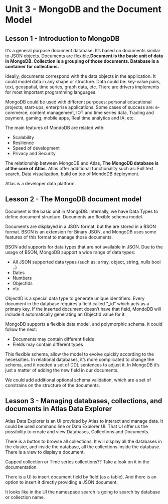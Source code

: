 # Unit 3 - MongoDB and the Document Model


## Lesson 1 - Introduction to MongoDB

It’s a general purpose document database. It’s based on documents similar to JSON objects. Documents are flexible.**Document is the basic unit of data in MongoDB. Collection is a grouping of those documents. Database is a container for collections.**

Ideally, documents correspond with the data objects in the application. It could model data in any shape or structure. Data could be: key-value pairs, text, geospatial, time series, graph data, etc.
There are drivers implements for most important programming languages.

MongoDB could be used with different purposes: personal educational projects, start-ups, enterprise applications. Some cases of success are: e-commerce, content management, IOT and time series data, Trading and payment, gaming, mobile apps, Real time analytics and IA, etc.

The main features of MondoDB are related with:
* Scalability
* Resilience
* Speed of development
* Privacy and Security

The relationship between MongoDB and Atlas, **The MongoDB database is at the core of Atlas**. Atlas offer additional functionality such as: Full text search, Data visualization, build on top of MondoDB deployment.

Atlas is a developer data platform.

## Lesson 2 - The MongoDB document model

Document is the basic unit in MongoDB. Internally, we have Data Types to define document structure. Documents are flexible schema model.

Documents are displayed in a JSON format, but the are stored in a BSON format. BSON is an extension for Binary JSON, and MongoDB uses some features of this format to manage those documents.

BSON add supports for data types that are not available in JSON. Due to the usage of BSON, MongoDB support a wide range of data types:
* All JSON supported data types (such as: array, object, string, nulls bool ..)
* Dates
* Numbers
* ObjectIds
* etc.

ObjectID is a special data type to generate unique identifiers. Every document in the database requires a field called “_id” which acts as a primary key. If the inserted document doesn’t have that field, MondoDB will include it automatically generating an ObjectId value for it.

MongoDB supports a flexible data model, and polymorphic schema. It could follow the next:
* Documents may contain different fields
* Fields may contain different types

This flexible schema, allow the model to evolve quickly according to the necessities. In relational databases, it’s more complicated to change the schema, and it needed a set of DDL sentences to adjust it. In MongoDB it’s just a matter of adding the new field in our documents.

We could add additional optional schema validation, which are a set of constrains on the structure of the documents.


## Lesson 3 - Managing databases, collections, and documents in Atlas Data Explorer


Atlas Data Explorer is an UI provided by Atlas to interact and manage data. It could be used command line or Data Explorer UI. That UI offer us the possibility to create and view Databases, Collections and Documents.

There is a button to browse all collections. It will display all the databases in the cluster, and inside the database, all the collections inside the database. There is a view to display a document.

Capped collection or Time series collections?? Take a look on it in the documentation.

There is a UI to insert document field by field (as a table). And there is an option to insert it directly providing a JSON document.

It looks like in the UI the namespace search is going to search by database or collection name.
